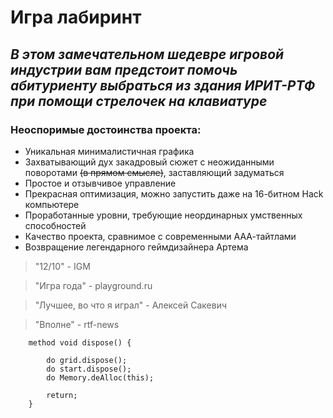 # Игра лабиринт
## _В этом замечательном шедевре игровой индустрии вам предстоит помочь абитуриенту выбраться из здания ИРИТ-РТФ при помощи стрелочек на клавиатуре_
### Неоспоримые достоинства проекта:
- Уникальная минималистичная графика
- Захватывающий дух закадровый сюжет с неожиданными поворотами ~~(в прямом смысле)~~, заставляющий задуматься
- Простое и отзывчивое управление
- Прекрасная оптимизация, можно запустить даже на 16-битном Hack компьютере
- Проработанные уровни, требующие неординарных умственных способностей
- Качество проекта, сравнимое с современными ААА-тайтлами
- Возвращение легендарного геймдизайнера Артема

> "12/10" - IGM

> "Игра года" - playground.ru

> "Лучшее, во что я играл" - Алексей Сакевич

> "Вполне" - rtf-news

```
	method void dispose() {

		do grid.dispose();
		do start.dispose();
		do Memory.deAlloc(this);

		return;
	}
```

